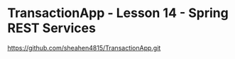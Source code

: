 # TransactionApp - Lesson 14 - Spring REST Services

https://github.com/sheahen4815/TransactionApp.git